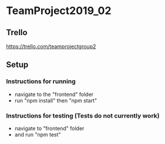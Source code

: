 # TeamProject2019_02
## Trello
https://trello.com/teamprojectgroup2

## Setup

### Instructions for running
* navigate to the "frontend" folder
* run "npm install" then "npm start"

### Instructions for testing (Tests do not currently work)
* navigate to "frontend" folder
* and run "npm test"


